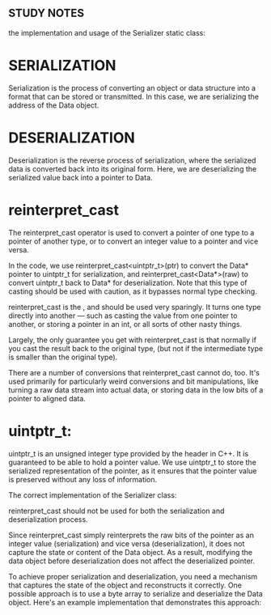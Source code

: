 
## STUDY NOTES

the implementation and usage of the Serializer static class:


# SERIALIZATION

Serialization is the process of converting an object or data structure into a format that can be stored or transmitted. In this case, we are serializing the address of the Data object.


# DESERIALIZATION

Deserialization is the reverse process of serialization, where the serialized data is converted back into its original form. Here, we are deserializing the serialized value back into a pointer to Data.


# reinterpret_cast

The reinterpret_cast operator is used to convert a pointer of one type to a pointer of another type, or to convert an integer value to a pointer and vice versa.

In the code, we use reinterpret_cast<uintptr_t>(ptr) to convert the Data* pointer to uintptr_t for serialization, and reinterpret_cast<Data*>(raw) to convert uintptr_t back to Data* for deserialization. Note that this type of casting should be used with caution, as it bypasses normal type checking.

reinterpret_cast is the <most dangerous cast>, and should be used very sparingly. It turns one type directly into another — such as casting the value from one pointer to another, or storing a pointer in an int, or all sorts of other nasty things. 

Largely, the only guarantee you get with reinterpret_cast is that normally if you cast the result back to the original type, <you will get the exact same value> (but not if the intermediate type is smaller than the original type).

There are a number of conversions that reinterpret_cast cannot do, too. It's used primarily for particularly weird conversions and bit manipulations, like turning a raw data stream into actual data, or storing data in the low bits of a pointer to aligned data.


# uintptr_t:

uintptr_t is an unsigned integer type provided by the <cstdint> header in C++. It is guaranteed to be able to hold a pointer value.
We use uintptr_t to store the serialized representation of the pointer, as it ensures that the pointer value is preserved without any loss of information.



The correct implementation of the Serializer class:

reinterpret_cast should not be used for both the serialization and deserialization process.

Since reinterpret_cast simply reinterprets the raw bits of the pointer as an integer value (serialization) and vice versa (deserialization), it does not capture the state or content of the Data object. As a result, modifying the data object before deserialization does not affect the deserialized pointer.

To achieve proper serialization and deserialization, you need a mechanism that captures the state of the object and reconstructs it correctly. One possible approach is to use a byte array to serialize and deserialize the Data object. Here's an example implementation that demonstrates this approach:



